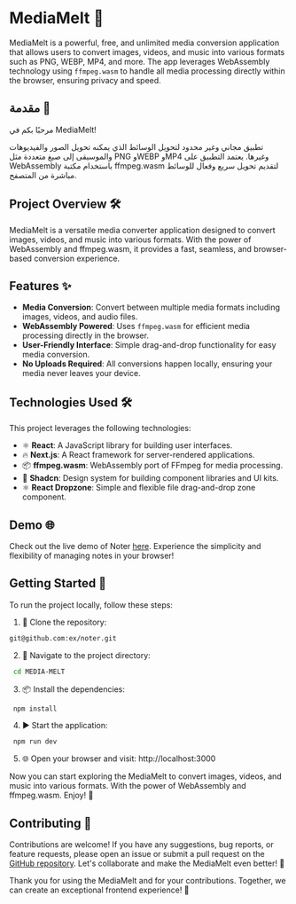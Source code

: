 # MediaMelt 📝

MediaMelt is a powerful, free, and unlimited media conversion application that allows users to convert images, videos, and music into various formats such as PNG, WEBP, MP4, and more. The app leverages WebAssembly technology using `ffmpeg.wasm` to handle all media processing directly within the browser, ensuring privacy and speed.

## مقدمة 📜

مرحبًا بكم في MediaMelt!

تطبيق مجاني وغير محدود لتحويل الوسائط الذي يمكنه تحويل الصور والفيديوهات والموسيقى إلى صيغ متعددة مثل PNG وWEBP وMP4 وغيرها. يعتمد التطبيق على WebAssembly باستخدام مكتبة ffmpeg.wasm لتقديم تحويل سريع وفعال للوسائط مباشرة من المتصفح.

## Project Overview 🛠️

MediaMelt is a versatile media converter application designed to convert images, videos, and music into various formats. With the power of WebAssembly and ffmpeg.wasm, it provides a fast, seamless, and browser-based conversion experience.

## Features ✨

- **Media Conversion**: Convert between multiple media formats including images, videos, and audio files.
- **WebAssembly Powered**: Uses `ffmpeg.wasm` for efficient media processing directly in the browser.
- **User-Friendly Interface**: Simple drag-and-drop functionality for easy media conversion.
- **No Uploads Required**: All conversions happen locally, ensuring your media never leaves your device.

## Technologies Used 🛠️

This project leverages the following technologies:

- ⚛️ **React**: A JavaScript library for building user interfaces.
- 🔥 **Next.js**: A React framework for server-rendered applications.
- 📦 **ffmpeg.wasm**: WebAssembly port of FFmpeg for media processing.
- 🎉 **Shadcn**: Design system for building component libraries and UI kits.
- ⚛️ **React Dropzone**: Simple and flexible file drag-and-drop zone component.

## Demo 🌐

Check out the live demo of Noter [here](https://media-melt.vercel.app/). Experience the simplicity and flexibility of managing notes in your browser!

## Getting Started 🚀

To run the project locally, follow these steps:

1. 🧪 Clone the repository:

```bash
git@github.com:ex/noter.git
```

2. 📂 Navigate to the project directory:

```bash
 cd MEDIA-MELT
```

3. 📦 Install the dependencies:

```bash
 npm install
```

4. ▶️ Start the application:

```bash
 npm run dev
```

5. 🌐 Open your browser and visit: http://localhost:3000

Now you can start exploring the MediaMelt to convert images, videos, and music into various formats. With the power of WebAssembly and ffmpeg.wasm. Enjoy! 🎉

## Contributing 🤝

Contributions are welcome! If you have any suggestions, bug reports, or feature requests, please open an issue or submit a pull request on the [GitHub repository](https://github.com/Abdelrhman-Winter). Let's collaborate and make the MediaMelt even better! 🙌

Thank you for using the MediaMelt and for your contributions. Together, we can create an exceptional frontend experience! 💫
